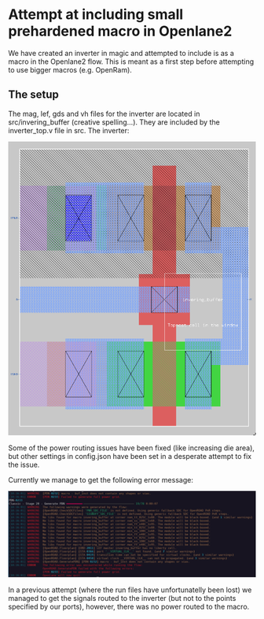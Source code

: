 # Attempt at including small prehardened macro in Openlane2

We have created an inverter in magic and attempted to include is as a macro in the Openlane2 flow. This is meant as a first step before attempting to use bigger macros (e.g. OpenRam).

## The setup

The mag, lef, gds and vh files for the inverter are located in src/invering_buffer (creative spelling...). They are included by the inverter_top.v file in src. The inverter:

![alt text](graphics/inverter.png)

Some of the power routing issues have been fixed (like increasing die area), but other settings in config.json have been set in a desperate attempt to fix the issue.

Currently we manage to get the following error message:

![Openlane errors](graphics/openlane-error.png)


In a previous attempt (where the run files have unfortunatelly been lost) we managed to get the signals routed to the inverter (but not to the points specified by our ports), however, there was no power routed to the macro. 